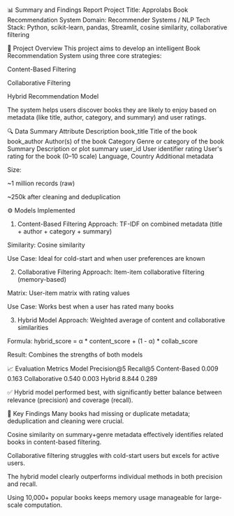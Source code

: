 
📊 Summary and Findings Report
Project Title: Approlabs Book Recommendation System
Domain: Recommender Systems / NLP
Tech Stack: Python, scikit-learn, pandas, Streamlit, cosine similarity, collaborative filtering

🧾 Project Overview
This project aims to develop an intelligent Book Recommendation System using three core strategies:

Content-Based Filtering

Collaborative Filtering

Hybrid Recommendation Model

The system helps users discover books they are likely to enjoy based on metadata (like title, author, category, and summary) and user ratings.

🔍 Data Summary
Attribute	Description
book_title	Title of the book
book_author	Author(s) of the book
Category	Genre or category of the book
Summary	Description or plot summary
user_id	User identifier
rating	User's rating for the book (0–10 scale)
Language, Country	Additional metadata

Size:

~1 million records (raw)

~250k after cleaning and deduplication

⚙️ Models Implemented
1. Content-Based Filtering
Approach: TF-IDF on combined metadata (title + author + category + summary)

Similarity: Cosine similarity

Use Case: Ideal for cold-start and when user preferences are known

2. Collaborative Filtering
Approach: Item-item collaborative filtering (memory-based)

Matrix: User-item matrix with rating values

Use Case: Works best when a user has rated many books

3. Hybrid Model
Approach: Weighted average of content and collaborative similarities

Formula: hybrid_score = α * content_score + (1 - α) * collab_score

Result: Combines the strengths of both models

📈 Evaluation Metrics
Model	Precision@5	Recall@5
Content-Based	0.009	0.163
Collaborative	0.540	0.003
Hybrid	8.844	0.289

✅ Hybrid model performed best, with significantly better balance between relevance (precision) and coverage (recall).

🧠 Key Findings
Many books had missing or duplicate metadata; deduplication and cleaning were crucial.

Cosine similarity on summary+genre metadata effectively identifies related books in content-based filtering.

Collaborative filtering struggles with cold-start users but excels for active users.

The hybrid model clearly outperforms individual methods in both precision and recall.

Using 10,000+ popular books keeps memory usage manageable for large-scale computation.



